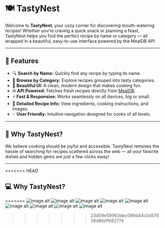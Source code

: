 # 🍽️ TastyNest

Welcome to **TastyNest**, your cozy corner for discovering mouth-watering recipes! Whether you’re craving a quick snack or planning a feast, TastyNest helps you find the perfect recipe by name or category — all wrapped in a beautiful, easy-to-use interface powered by the MealDB API.  

---

## 🌟 Features

- 🔍 **Search by Name:** Quickly find any recipe by typing its name.
- 📂 **Browse by Category:** Explore recipes grouped into tasty categories.
- 🎨 **Beautiful UI:** A clean, modern design that makes cooking fun.
- 🌐 **API Powered:** Fetches fresh recipes directly from [MealDB](https://www.themealdb.com/api.php).
- ⚡ **Fast & Responsive:** Works seamlessly on all devices, big or small.
- 🥗 **Detailed Recipe Info:** View ingredients, cooking instructions, and images.
- 💡 **User Friendly:** Intuitive navigation designed for cooks of all levels.

---

## 🎯 Why TastyNest?

We believe cooking should be joyful and accessible. TastyNest removes the hassle of searching for recipes scattered across the web — all your favorite dishes and hidden gems are just a few clicks away!

---
<<<<<<< HEAD
## 💻 Why TastyNest?
=======
![image alt](https://github.com/Prabod-Sandaruwan/TastyNest/blob/master/images/Screenshot%201.png?raw=true)
![image alt](https://github.com/Prabod-Sandaruwan/TastyNest/blob/master/images/Screenshot%202.png?raw=true)
![image alt](https://github.com/Prabod-Sandaruwan/TastyNest/blob/master/images/Screenshot%203.png?raw=true)
![image alt](https://github.com/Prabod-Sandaruwan/TastyNest/blob/master/images/Screenshot%204.png?raw=true)
![image alt](https://github.com/Prabod-Sandaruwan/TastyNest/blob/master/images/Screenshot%205.png?raw=true)
![image alt](https://github.com/Prabod-Sandaruwan/TastyNest/blob/master/images/Screenshot%206.png?raw=true)
![image alt](https://github.com/Prabod-Sandaruwan/TastyNest/blob/master/images/Screenshot%207.png?raw=true)
![image alt](https://github.com/Prabod-Sandaruwan/TastyNest/blob/master/images/Screenshot%208.png?raw=true)
![image alt](https://github.com/Prabod-Sandaruwan/TastyNest/blob/master/images/Screenshot%209.png?raw=true)
>>>>>>> 23d09e58963dec099d44c0d57039d8fa1f682774

